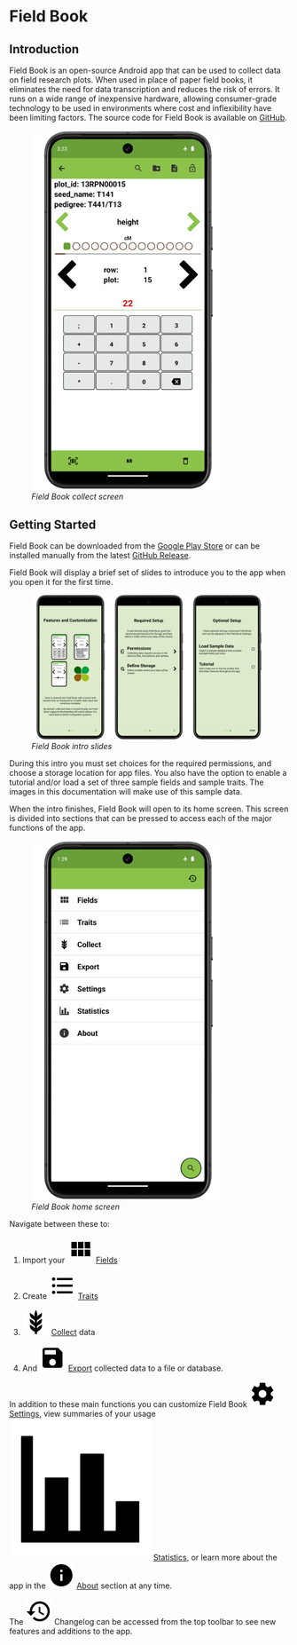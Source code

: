 <link rel="stylesheet" type="text/css" href="_styles/styles.css">

Field Book
==========

Introduction
------------

Field Book is an open-source Android app that can be used to collect data on field research plots.
When used in place of paper field books, it eliminates the need for data transcription and reduces the risk of errors.
It runs on a wide range of inexpensive hardware, allowing consumer-grade technology to be used in environments where cost and inflexibility have been limiting factors.
The source code for Field Book is available on [GitHub](https://github.com/PhenoApps/Field-Book).

<figure class="image">
  <img class="screenshot" src="_static/images/collect/collect_framed.png" width="350px"> 
  <figcaption class="screenshot-caption"><i>Field Book collect screen</i></figcaption> 
</figure>

Getting Started
---------------

Field Book can be downloaded from the [Google Play Store](https://play.google.com/store/apps/details?id=com.tracker.fieldbook) or can be installed manually from the latest [GitHub Release](https://github.com/PhenoApps/Field-Book/releases).

Field Book will display a brief set of slides to introduce you to the app when you open it for the first time.

<figure class="image">
  <img class="screenshot" src="_static/images/intro/intro_slides_joined.png" width="1100px"> 
  <figcaption class="screenshot-caption"><i>Field Book intro slides</i></figcaption> 
</figure>

During this intro you must set choices for the required permissions, and choose a storage location for app files.
You also have the option to enable a tutorial and/or load a set of three sample fields and sample traits.
The images in this documentation will make use of this sample data.

When the intro finishes, Field Book will open to its home screen.
This screen is divided into sections that can be pressed to access each of the major functions of the app.

<figure class="image">
  <img class="screenshot" src="_static/images/home_framed.png" width="350px"> 
  <figcaption class="screenshot-caption"><i>Field Book home screen</i></figcaption> 
</figure>


Navigate between these to:

1.  Import your <img class="icon" src="_static/icons/home/view-module.png"> [Fields](fields.md)
   
2.  Create <img class="icon" src="_static/icons/home/format-list-bulleted.png"> [Traits](traits.md)
   
3.  <img class="icon" src="_static/icons/home/barley.png"> [Collect](collect.md) data
   
4.  And <img class="icon" src="_static/icons/home/save.png"> [Export](export.md) collected data to a file or database.

In addition to these main functions you can customize Field Book <img class="icon" src="_static/icons/home/cog.png"> [Settings](settings.md), view summaries of your usage <img class="icon" src="_static/icons/home/chart-bar.png"> [Statistics](statistics.md), or learn more about the app in the <img class="icon" src="_static/icons/home/information.png"> [About](about.md) section at any time.

The <img class="icon" src="_static/icons/home/history.png"> Changelog can be accessed from the top toolbar to see new features and additions to the app.